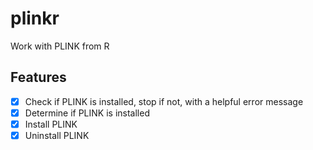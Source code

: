 # plinkr

Work with PLINK from R

## Features

 * [x] Check if PLINK is installed, stop if not, with a helpful error message
 * [x] Determine if PLINK is installed
 * [x] Install PLINK
 * [x] Uninstall PLINK
